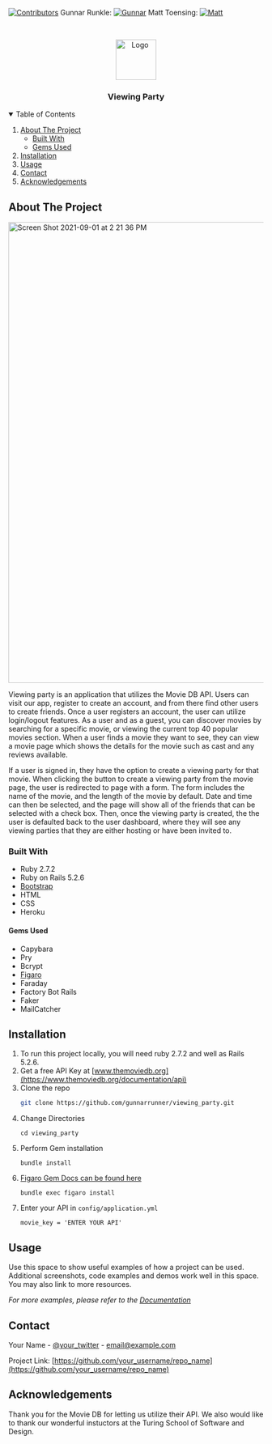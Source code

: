 [![Contributors][contributors-shield]][contributors-url]
Gunnar Runkle: [![Gunnar][linkedin-shield]][linkedin-url]
Matt Toensing: [![Matt][linkedin-shield]][linkedin-url1]



<!-- PROJECT LOGO -->
<br />
<p align="center">
  <a href="https://github.com/othneildrew/Best-README-Template">
    <img src="https://user-images.githubusercontent.com/80132364/131535767-3e07fa12-1229-4c48-a37d-01c6cd329627.png" alt="Logo" width="80" height="80">
  </a>


  <h3 align="center">Viewing Party</h3>

<!-- TABLE OF CONTENTS -->
<details open="open">
  <summary>Table of Contents</summary>
  <ol>
    <li>
      <a href="#about-the-project">About The Project</a>
      <ul>
        <li><a href="#built-with">Built With</a></li>
        <li><a href="#gems-used">Gems Used</a></li>
      </ul>
    </li>
     <li><a href="#installation">Installation</a></li>
    <li><a href="#usage">Usage</a></li>
    <li><a href="#contact">Contact</a></li>
    <li><a href="#acknowledgements">Acknowledgements</a></li>
  </ol>
</details>



<!-- ABOUT THE PROJECT -->
## About The Project

<img width="911" alt="Screen Shot 2021-09-01 at 2 21 36 PM" src="https://user-images.githubusercontent.com/80132364/131747248-db278a4c-0eba-4806-a3b9-c11bbcacccc1.png">


Viewing party is an application that utilizes the Movie DB API. Users can visit our app, register to create an account, and from there find other users to create friends. Once a user registers an account, the user can utilize login/logout features. As a user and as a guest, you can discover movies by searching for a specific movie, or viewing the current top 40 popular movies section. When a user finds a movie they want to see, they can view a movie page which shows the details for the movie such as cast and any reviews available. 

If a user is signed in, they have the option to create a viewing party for that movie. When clicking the button to create a viewing party from the movie page, the user is redirected to page with a form. The form includes the name of the movie, and the length of the movie by default. Date and time can then be selected, and the page will show all of the friends that can be selected with a check box. Then, once the viewing party is created, the the user is defaulted back to the user dashboard, where they will see any viewing parties that they are either hosting or have been invited to. 

### Built With

* Ruby 2.7.2
* Ruby on Rails 5.2.6
* [Bootstrap](https://getbootstrap.com)
* HTML
* CSS
* Heroku

#### Gems Used

* Capybara
* Pry
* Bcrypt
* [Figaro](https://github.com/laserlemon/figaro)
* Faraday
* Factory Bot Rails
* Faker
* MailCatcher


## Installation

1. To run this project locally, you will need ruby 2.7.2 and well as Rails 5.2.6.
2. Get a free API Key at [www.themoviedb.org](https://www.themoviedb.org/documentation/api)
3. Clone the repo
   ```sh
   git clone https://github.com/gunnarrunner/viewing_party.git
   ```
4. Change Directories
   ```
   cd viewing_party
   ```
5. Perform Gem installation
    ```
    bundle install
    ```
7. [Figaro Gem Docs can be found here](https://github.com/laserlemon/figaro)
    ```
    bundle exec figaro install
    ```
9. Enter your API in `config/application.yml`
   ```
   movie_key = 'ENTER YOUR API'
   ```

## Usage

Use this space to show useful examples of how a project can be used. Additional screenshots, code examples and demos work well in this space. You may also link to more resources.

_For more examples, please refer to the [Documentation](https://example.com)_




<!-- CONTACT -->
## Contact

Your Name - [@your_twitter](https://twitter.com/your_username) - email@example.com

Project Link: [https://github.com/your_username/repo_name](https://github.com/your_username/repo_name)



<!-- ACKNOWLEDGEMENTS -->
## Acknowledgements
Thank you for the Movie DB for letting us utilize their API. We also would like to thank our wonderful instuctors at the Turing School of Software and Design. 



<!-- MARKDOWN LINKS & IMAGES -->
<!-- https://www.markdownguide.org/basic-syntax/#reference-style-links -->
[contributors-shield]: https://img.shields.io/github/contributors/othneildrew/Best-README-Template.svg?style=for-the-badge
[contributors-url]: https://github.com/gunnarrunner/viewing_party/contributors
[linkedin-shield]: https://img.shields.io/badge/-LinkedIn-black.svg?style=for-the-badge&logo=linkedin&colorB=555
[linkedin-url]: https://www.linkedin.com/in/gunnar-runkle/
[linkedin-shield]: https://img.shields.io/badge/-LinkedIn-black.svg?style=for-the-badge&logo=linkedin&colorB=555
[linkedin-url1]: https://www.linkedin.com/in/matt-toensing/
[product-screenshot]: images/screenshot.png

